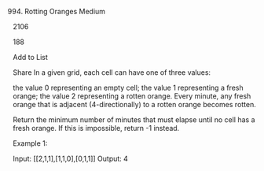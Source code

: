 994. Rotting Oranges
Medium

2106

188

Add to List

Share
In a given grid, each cell can have one of three values:

the value 0 representing an empty cell;
the value 1 representing a fresh orange;
the value 2 representing a rotten orange.
Every minute, any fresh orange that is adjacent (4-directionally) to a rotten orange becomes rotten.

Return the minimum number of minutes that must elapse until no cell has a fresh orange.  If this is impossible, return -1 instead.



Example 1:



Input: [[2,1,1],[1,1,0],[0,1,1]]
Output: 4
